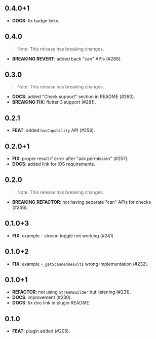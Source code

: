 ## 0.4.0+1

 - **DOCS**: fix badge links.

## 0.4.0

> Note: This release has breaking changes.

 - **BREAKING** **REVERT**: added back "can" APIs (#288).

## 0.3.0

> Note: This release has breaking changes.

 - **DOCS**: added "Check support" section in README (#260).
 - **BREAKING** **FIX**: flutter 3 support (#281).

## 0.2.1

 - **FEAT**: added `hasCapability` API (#258).

## 0.2.0+1

 - **FIX**: proper result if error after "ask permission" (#257).
 - **DOCS**: added link for iOS requirements.

## 0.2.0

> Note: This release has breaking changes.

 - **BREAKING** **REFACTOR**: not having separate "can" APIs for checks (#246).

## 0.1.0+3

 - **FIX**: example - stream toggle not working (#241).

## 0.1.0+2

 - **FIX**: example -`_getScannedResults` wrong implementation (#232).

## 0.1.0+1

 - **REFACTOR**: not using `StreamBuilder` but listening (#231).
 - **DOCS**: improvement (#230).
 - **DOCS**: fix doc link in plugin README.

## 0.1.0

 - **FEAT**: plugin added (#205).
